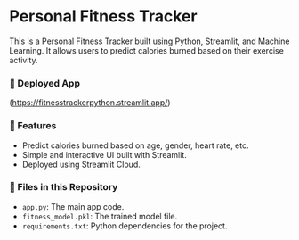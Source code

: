 # Personal Fitness Tracker

This is a Personal Fitness Tracker built using Python, Streamlit, and Machine Learning. It allows users to predict calories burned based on their exercise activity.

### 🔗 Deployed App
(https://fitnesstrackerpython.streamlit.app/)

### 📌 Features
- Predict calories burned based on age, gender, heart rate, etc.
- Simple and interactive UI built with Streamlit.
- Deployed using Streamlit Cloud.

### 📂 Files in this Repository
- `app.py`: The main app code.
- `fitness_model.pkl`: The trained model file.
- `requirements.txt`: Python dependencies for the project.


